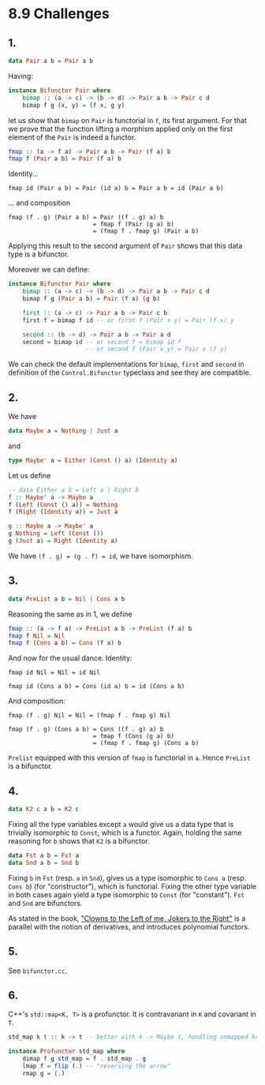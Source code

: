 # 8.9 Challenges

## 1.
```Haskell
data Pair a b = Pair a b
```
Having:
```Haskell
instance Bifunctor Pair where
    bimap :: (a -> c) -> (b -> d) -> Pair a b -> Pair c d
    bimap f g (x, y) = (f x, g y)
```

let us show that `bimap` on `Pair` is functorial in `f`, its first argument. For that we prove that the function lifting a morphism applied only on the first element of the `Pair` is indeed a functor.
```Haskell
fmap :: (a -> f a) -> Pair a b -> Pair (f a) b
fmap f (Pair a b) = Pair (f a) b
```
Identity...
```
fmap id (Pair a b) = Pair (id a) b = Pair a b = id (Pair a b)
```
... and composition
```
fmap (f . g) (Pair a b) = Pair ((f . g) a) b
                        = fmap f (Pair (g a) b)
                        = (fmap f . fmap g) (Pair a b)
```
Applying this result to the second argument of `Pair` shows that this data type is a bifunctor.

Moreover we can define:
```Haskell
instance Bifunctor Pair where
    bimap :: (a -> c) -> (b -> d) -> Pair a b -> Pair c d
    bimap f g (Pair a b) = Pair (f a) (g b)

    first :: (a -> c) -> Pair a b -> Pair c b
    first f = bimap f id -- or first f (Pair x y) = Pair (f x) y

    second :: (b -> d) -> Pair a b -> Pair a d
    second = bimap id -- or second f = bimap id f
                      -- or second f (Pair x y) = Pair x (f y)
```
We can check the default implementations for `bimap`, `first` and `second` in definition of the `Control.Bifunctor` typeclass and see they are compatible.

## 2.
We have
```Haskell
data Maybe a = Nothing | Just a
```
and
```Haskell
type Maybe' a = Either (Const () a) (Identity a)
```
Let us define
```Haskell
-- data Either a b = Left a | Right b
f :: Maybe' a -> Maybe a
f (Left (Const () a)) = Nothing
f (Right (Identity a)) = Just a

g :: Maybe a -> Maybe' a
g Nothing = Left (Const ())
g (Just a) = Right (Identity a)
```

We have `(f . g) = (g . f) = id`, we have isomorphism.

## 3.
```Haskell
data PreList a b = Nil | Cons a b
```
Reasoning the same as in 1, we define
```Haskell
fmap :: (a -> f a) -> PreList a b -> PreList (f a) b
fmap f Nil = Nil
fmap f (Cons a b) = Cons (f a) b
```
And now for the usual dance. Identity:
```
fmap id Nil = Nil = id Nil

fmap id (Cons a b) = Cons (id a) b = id (Cons a b)
```
And composition:
```
fmap (f . g) Nil = Nil = (fmap f . fmap g) Nil

fmap (f . g) (Cons a b) = Cons ((f . g) a) b
                        = fmap f (Cons (g a) b)
                        = (fmap f . fmap g) (Cons a b)
```

`Prelist` equipped with this version of `fmap` is functorial in `a`. Hence `PreList` is a bifunctor.

## 4.
```Haskell
data K2 c a b = K2 c
```
Fixing all the type variables except `a` would give us a data type that is trivially isomorphic to `Const`, which is a functor.
Again, holding the same reasoning for `b` shows that `K2` is a bifunctor.

```Haskell
data Fst a b = Fst a
data Snd a b = Snd b
```
Fixing `b` in `Fst` (resp. `a` in `Snd`), gives us a type isomorphic to `Cons a` (resp. `Cons b`) (for "constructor"), which is functorial.
Fixing the other type variable in both cases again yield a type isomorphic to `Const` (for "constant").
`Fst` and `Snd` are bifunctors.

As stated in the book, ["Clowns to the Left of me, Jokers to the Right"](http://strictlypositive.org/CJ.pdf) is a parallel with the notion of derivatives, and introduces polynomial functors.

## 5.
See `bifunctor.cc`.

## 6.
C++'s `std::map<K, T>` is a profunctor. It is contravariant in `K` and covariant in `T`.
```Haskell
std_map k t :: k -> t -- better with k -> Maybe t, handling unmapped keys

instance Profunctor std_map where
    dimap f g std_map = f . std_map . g
    lmap f = flip (.) -- "reversing the arrow"
    rmap g = (.)
```